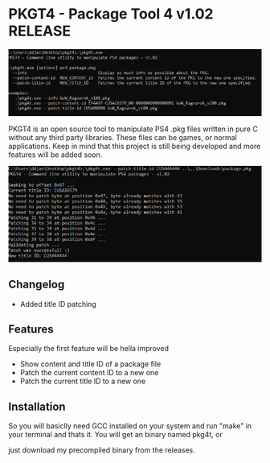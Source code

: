 # PKGT4 - Package Tool 4 v1.02 RELEASE

![v102](screenshots/v102_help.png)

PKGT4 is an open source tool to manipulate PS4 .pkg files
written in pure C without any third party libraries.
These files can be games, or normal applications. Keep
in mind that this project is still being developed and more
features will be added soon.

![v102](screenshots/v102.png)

## Changelog
- Added title ID patching

## Features

Especially the first feature will be hella improved

<ul>
    <li>Show content and title ID of a package file</li>
    <li>Patch the current content ID to a new one</li>
    <li>Patch the current title ID to a new one</li>
</ul>

## Installation

So you will basiclly need GCC installed on your system and run "make"
in your terminal and thats it. You will get an binary named pkg4t, or

just download my precompiled binary from the releases.
